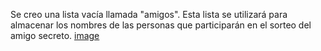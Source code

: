 Se creo una lista vacía llamada "amigos". Esta lista se utilizará para almacenar los nombres de las personas que participarán en el sorteo del amigo secreto.
[image](https://github.com/user-attachments/assets/19ab6ccb-880c-485a-9a04-274b89dcfa3b)

